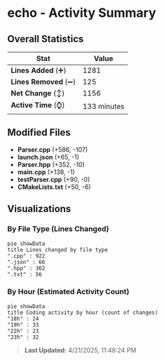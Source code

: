 # echo - Activity Summary 

## Overall Statistics

| Stat                   | Value                                                             |
| ---------------------- | ----------------------------------------------------------------- |
| **Lines Added** (➕)   | 1281                                          |
| **Lines Removed** (➖) | 125                                        |
| **Net Change** (↕)    | 1156                |
| **Active Time** (⌚)   | 133 minutes |


## Modified Files
- **Parser.cpp** (+586, -107)
- **launch.json** (+65, -1)
- **Parser.hpp** (+352, -10)
- **main.cpp** (+138, -1)
- **testParser.cpp** (+90, -0)
- **CMakeLists.txt** (+50, -6)

## Visualizations

### By File Type (Lines Changed)

```mermaid
pie showData
title Lines changed by file type
".cpp" : 922
".json" : 66
".hpp" : 362
".txt" : 56
```

### By Hour (Estimated Activity Count)

```mermaid
pie showData
title Coding activity by hour (count of changes)
"18h" : 24
"19h" : 33
"22h" : 23
"23h" : 32
```


> **Last Updated:** 4/21/2025, 11:48:24 PM